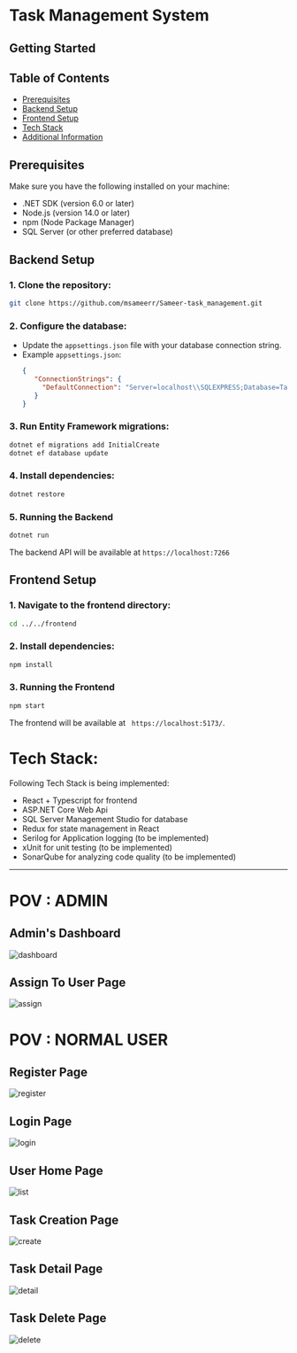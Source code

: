 # Task Management System

## Getting Started

## Table of Contents
- [Prerequisites](#prerequisites)
- [Backend Setup](#backend-setup)
- [Frontend Setup](#frontend-setup)
- [Tech Stack](#tech-stack)
- [Additional Information](#additional-information)

## Prerequisites
Make sure you have the following installed on your machine:
- .NET SDK (version 6.0 or later)
- Node.js (version 14.0 or later)
- npm (Node Package Manager)
- SQL Server (or other preferred database)

## Backend Setup
### 1. Clone the repository:
```bash
git clone https://github.com/msameerr/Sameer-task_management.git
```

### 2. Configure the database:
- Update the `appsettings.json` file with your database connection string.
- Example `appsettings.json`:
  ```json
  {
     "ConnectionStrings": {
       "DefaultConnection": "Server=localhost\\SQLEXPRESS;Database=Task_Management_System;Trusted_Connection=True;TrustServerCertificate=True;MultipleActiveResultSets=true"
     }
  }
  ```

### 3. Run Entity Framework migrations:
```bash
dotnet ef migrations add InitialCreate
dotnet ef database update
```

### 4. Install dependencies:
```bash
dotnet restore
```

### 5. Running the Backend
```bash
dotnet run
```
The backend API will be available at `https://localhost:7266`


## Frontend Setup
### 1. Navigate to the frontend directory:
```bash
cd ../../frontend
```

### 2. Install dependencies:
```bash
npm install
```


### 3. Running the Frontend
```bash
npm start
```
The frontend will be available at ` https://localhost:5173/`.


# Tech Stack:
Following Tech Stack is being implemented:
- React + Typescript for frontend
- ASP.NET Core Web Api
- SQL Server Management Studio for database
- Redux for state management in React
- Serilog for Application logging (to be implemented)
- xUnit for unit testing (to be implemented)
- SonarQube for analyzing code quality (to be implemented)

------------------------------------------------------------------------------------------------------------------------------------------------

# POV : ADMIN 
## Admin's Dashboard
![dashboard](https://github.com/user-attachments/assets/91a3659b-60ed-446b-b8de-5bf4f45f46b0)
## Assign To User Page
![assign](https://github.com/user-attachments/assets/229a874b-4b8a-409b-9657-c812382c7853)

# POV : NORMAL USER
## Register Page
![register](https://github.com/user-attachments/assets/8575a8e1-71dc-4b8d-a807-1e620811b552)
## Login Page
![login](https://github.com/user-attachments/assets/7e972fec-bfd0-4e41-a843-192571b1c7fd)
## User Home Page
![list](https://github.com/user-attachments/assets/90922633-d13b-429e-ad27-f8168a31bace)
## Task Creation Page 
![create](https://github.com/user-attachments/assets/374a71d5-a029-48c4-a0af-6048fbcfcdc9)
## Task Detail Page
![detail](https://github.com/user-attachments/assets/8c3069bb-4bba-49b9-b817-8de94dc3b43b)
## Task Delete Page
![delete](https://github.com/user-attachments/assets/15520951-c429-4acd-a673-5b47b3dd9c8c)



